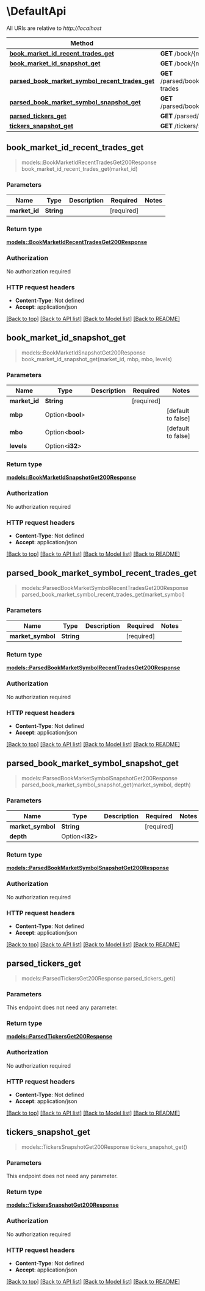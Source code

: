 # \DefaultApi

All URIs are relative to *http://localhost*

Method | HTTP request | Description
------------- | ------------- | -------------
[**book_market_id_recent_trades_get**](DefaultApi.md#book_market_id_recent_trades_get) | **GET** /book/{market_id}/recent-trades | 
[**book_market_id_snapshot_get**](DefaultApi.md#book_market_id_snapshot_get) | **GET** /book/{market_id}/snapshot | 
[**parsed_book_market_symbol_recent_trades_get**](DefaultApi.md#parsed_book_market_symbol_recent_trades_get) | **GET** /parsed/book/{market_symbol}/recent-trades | 
[**parsed_book_market_symbol_snapshot_get**](DefaultApi.md#parsed_book_market_symbol_snapshot_get) | **GET** /parsed/book/{market_symbol}/snapshot | 
[**parsed_tickers_get**](DefaultApi.md#parsed_tickers_get) | **GET** /parsed/tickers | 
[**tickers_snapshot_get**](DefaultApi.md#tickers_snapshot_get) | **GET** /tickers/snapshot | 



## book_market_id_recent_trades_get

> models::BookMarketIdRecentTradesGet200Response book_market_id_recent_trades_get(market_id)


### Parameters


Name | Type | Description  | Required | Notes
------------- | ------------- | ------------- | ------------- | -------------
**market_id** | **String** |  | [required] |

### Return type

[**models::BookMarketIdRecentTradesGet200Response**](_book__market_id__recent_trades_get_200_response.md)

### Authorization

No authorization required

### HTTP request headers

- **Content-Type**: Not defined
- **Accept**: application/json

[[Back to top]](#) [[Back to API list]](../README.md#documentation-for-api-endpoints) [[Back to Model list]](../README.md#documentation-for-models) [[Back to README]](../README.md)


## book_market_id_snapshot_get

> models::BookMarketIdSnapshotGet200Response book_market_id_snapshot_get(market_id, mbp, mbo, levels)


### Parameters


Name | Type | Description  | Required | Notes
------------- | ------------- | ------------- | ------------- | -------------
**market_id** | **String** |  | [required] |
**mbp** | Option<**bool**> |  |  |[default to false]
**mbo** | Option<**bool**> |  |  |[default to false]
**levels** | Option<**i32**> |  |  |

### Return type

[**models::BookMarketIdSnapshotGet200Response**](_book__market_id__snapshot_get_200_response.md)

### Authorization

No authorization required

### HTTP request headers

- **Content-Type**: Not defined
- **Accept**: application/json

[[Back to top]](#) [[Back to API list]](../README.md#documentation-for-api-endpoints) [[Back to Model list]](../README.md#documentation-for-models) [[Back to README]](../README.md)


## parsed_book_market_symbol_recent_trades_get

> models::ParsedBookMarketSymbolRecentTradesGet200Response parsed_book_market_symbol_recent_trades_get(market_symbol)


### Parameters


Name | Type | Description  | Required | Notes
------------- | ------------- | ------------- | ------------- | -------------
**market_symbol** | **String** |  | [required] |

### Return type

[**models::ParsedBookMarketSymbolRecentTradesGet200Response**](_parsed_book__market_symbol__recent_trades_get_200_response.md)

### Authorization

No authorization required

### HTTP request headers

- **Content-Type**: Not defined
- **Accept**: application/json

[[Back to top]](#) [[Back to API list]](../README.md#documentation-for-api-endpoints) [[Back to Model list]](../README.md#documentation-for-models) [[Back to README]](../README.md)


## parsed_book_market_symbol_snapshot_get

> models::ParsedBookMarketSymbolSnapshotGet200Response parsed_book_market_symbol_snapshot_get(market_symbol, depth)


### Parameters


Name | Type | Description  | Required | Notes
------------- | ------------- | ------------- | ------------- | -------------
**market_symbol** | **String** |  | [required] |
**depth** | Option<**i32**> |  |  |

### Return type

[**models::ParsedBookMarketSymbolSnapshotGet200Response**](_parsed_book__market_symbol__snapshot_get_200_response.md)

### Authorization

No authorization required

### HTTP request headers

- **Content-Type**: Not defined
- **Accept**: application/json

[[Back to top]](#) [[Back to API list]](../README.md#documentation-for-api-endpoints) [[Back to Model list]](../README.md#documentation-for-models) [[Back to README]](../README.md)


## parsed_tickers_get

> models::ParsedTickersGet200Response parsed_tickers_get()


### Parameters

This endpoint does not need any parameter.

### Return type

[**models::ParsedTickersGet200Response**](_parsed_tickers_get_200_response.md)

### Authorization

No authorization required

### HTTP request headers

- **Content-Type**: Not defined
- **Accept**: application/json

[[Back to top]](#) [[Back to API list]](../README.md#documentation-for-api-endpoints) [[Back to Model list]](../README.md#documentation-for-models) [[Back to README]](../README.md)


## tickers_snapshot_get

> models::TickersSnapshotGet200Response tickers_snapshot_get()


### Parameters

This endpoint does not need any parameter.

### Return type

[**models::TickersSnapshotGet200Response**](_tickers_snapshot_get_200_response.md)

### Authorization

No authorization required

### HTTP request headers

- **Content-Type**: Not defined
- **Accept**: application/json

[[Back to top]](#) [[Back to API list]](../README.md#documentation-for-api-endpoints) [[Back to Model list]](../README.md#documentation-for-models) [[Back to README]](../README.md)

